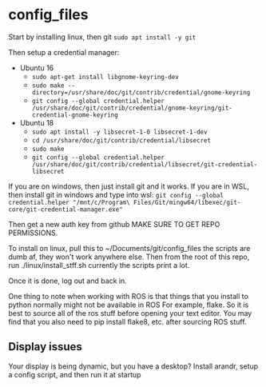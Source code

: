 # config_files

Start by installing linux, then git `sudo apt install -y git`

Then setup a credential manager:
- Ubuntu 16
    - `sudo apt-get install libgnome-keyring-dev`
    - `sudo make --directory=/usr/share/doc/git/contrib/credential/gnome-keyring`
    - `git config --global credential.helper /usr/share/doc/git/contrib/credential/gnome-keyring/git-credential-gnome-keyring`
- Ubuntu 18
    - `sudo apt install -y libsecret-1-0 libsecret-1-dev`
    - `cd /usr/share/doc/git/contrib/credential/libsecret`
    - `sudo make`
    - `git config --global credential.helper /usr/share/doc/git/contrib/credential/libsecret/git-credential-libsecret`

If you are on windows, then just install git and it works.
If you are in WSL, then install git in windows and type into wsl:
`git config --global credential.helper "/mnt/c/Program\ Files/Git/mingw64/libexec/git-core/git-credential-manager.exe"`

Then get a new auth key from github MAKE SURE TO GET REPO PERMISSIONS.

To install on linux, pull this to ~/Documents/git/config_files
the scripts are dumb af, they won't work anywhere else.
Then from the root of this repo, run ./linux/install_stff.sh
currently the scripts print a lot.

Once it is done, log out and back in.

One thing to note when working with ROS is that things that
you install to python normally might not be available in ROS
For example, flake. So it is best to source all of the ros stuff
before opening your text editor. You may find that you also need
to pip install flake8, etc. after sourcing ROS stuff.

## Display issues
Your display is being dynamic, but you have a desktop?
Install arandr, setup a config script, and then run it at startup
